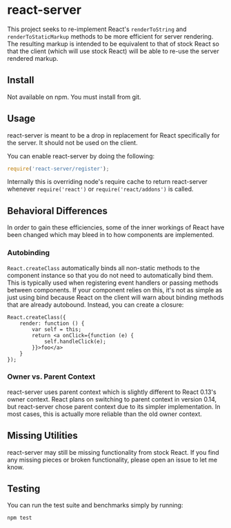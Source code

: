 # react-server

This project seeks to re-implement React's `renderToString` and 
`renderToStaticMarkup` methods to be more efficient for server rendering. The
resulting markup is intended to be equivalent to that of stock React so that
the client (which will use stock React) will be able to re-use the server
rendered markup.

## Install

Not available on npm. You must install from git.

## Usage

react-server is meant to be a drop in replacement for React specifically for the
server. It should not be used on the client.

You can enable react-server by doing the following:

```js
require('react-server/register');
```

Internally this is overriding node's require cache to return react-server
whenever `require('react')` or `require('react/addons')` is called.

## Behavioral Differences

In order to gain these efficiencies, some of the inner workings of React have 
been changed which may bleed in to how components are implemented.

### Autobinding

`React.createClass` automatically binds all non-static methods to the component
instance so that you do not need to automatically bind them. This is typically 
used when registering event handlers or passing methods between components. If
your component relies on this, it's not as simple as just using bind because 
React on the client will warn about binding methods that are already autobound.
Instead, you can create a closure:

```
React.createClass({
    render: function () {
        var self = this;
        return <a onClick={function (e) {
            self.handleClick(e);
        }}>foo</a>
    }
});
```

### Owner vs. Parent Context

react-server uses parent context which is slightly different to React 0.13's 
owner context. React plans on switching to parent context in version 0.14, but
react-server chose parent context due to its simpler implementation. In most
cases, this is actually more reliable than the old owner context.

## Missing Utilities

react-server may still be missing functionality from stock React. If you find 
any missing pieces or broken functionality, please open an issue to let me know.

## Testing

You can run the test suite and benchmarks simply by running:

```
npm test
```
